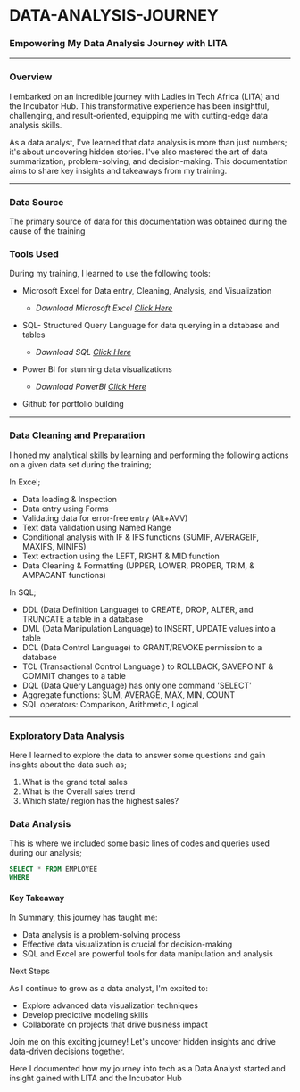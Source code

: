 # DATA-ANALYSIS-JOURNEY

### Empowering My Data Analysis Journey with LITA
---
### Overview
I embarked on an incredible journey with Ladies in Tech Africa (LITA) and the Incubator Hub. This transformative experience has been insightful, challenging, and result-oriented, equipping me with cutting-edge data analysis skills.

As a data analyst, I've learned that data analysis is more than just numbers; it's about uncovering hidden stories. I've also mastered the art of data summarization, problem-solving, and decision-making. This documentation aims to share key insights and takeaways from my training.

---
### Data Source
The primary source of data for this documentation was obtained during the cause of the training  

### Tools Used
During my training, I learned to use the following tools:
- Microsoft Excel for Data entry, Cleaning, Analysis, and Visualization
  - *Download Microsoft Excel [Click Here](https://www.microsoft.com)*
    
- SQL- Structured Query Language for data querying in a database and tables
  - *Download SQL [Click Here](https://www.microsoft.com/en-us/sql-server/sql-server-downloads)*
    
- Power BI for stunning data visualizations
  - *Download PowerBI [Click Here](https://www.microsoft.com/en-us/download/details.aspx?id=58494)*
 
- Github for portfolio building

---

### Data Cleaning and Preparation 
I honed my analytical skills by learning and performing the following actions on a given data set during the training;

In Excel;
- Data loading & Inspection
- Data entry using Forms
- Validating data for error-free entry (Alt+AVV)
- Text data validation using Named Range
- Conditional analysis with IF & IFS functions (SUMIF, AVERAGEIF, MAXIFS, MINIFS)
- Text extraction using the LEFT, RIGHT & MID function
- Data Cleaning & Formatting (UPPER, LOWER, PROPER, TRIM, & AMPACANT functions)

In SQL;
- DDL (Data Definition Language) to CREATE, DROP, ALTER, and TRUNCATE a table in a database
- DML (Data Manipulation Language) to INSERT, UPDATE values into a table
- DCL (Data Control Language) to GRANT/REVOKE permission to a database
- TCL (Transactional Control Language ) to ROLLBACK, SAVEPOINT & COMMIT changes to a table 
- DQL (Data Query Language) has only one command 'SELECT' 
- Aggregate functions: SUM, AVERAGE, MAX, MIN, COUNT
- SQL operators: Comparison, Arithmetic, Logical
---

### Exploratory Data Analysis
Here I learned to explore the data to answer some questions and gain insights about the data such as;
1. What is the grand total sales
2. What is the Overall sales trend
3. Which state/ region has the highest sales?

### Data Analysis
This is where we included some basic lines of codes and queries used during our analysis;

```SQL
SELECT * FROM EMPLOYEE
WHERE
```


#### Key Takeaway
In Summary, this journey has taught me:
- Data analysis is a problem-solving process
- Effective data visualization is crucial for decision-making
- SQL and Excel are powerful tools for data manipulation and analysis


Next Steps

As I continue to grow as a data analyst, I'm excited to:

- Explore advanced data visualization techniques
- Develop predictive modeling skills
- Collaborate on projects that drive business impact

Join me on this exciting journey! Let's uncover hidden insights and drive data-driven decisions together.

Here I documented how my journey into tech as a Data Analyst started and insight gained with LITA and the Incubator Hub

